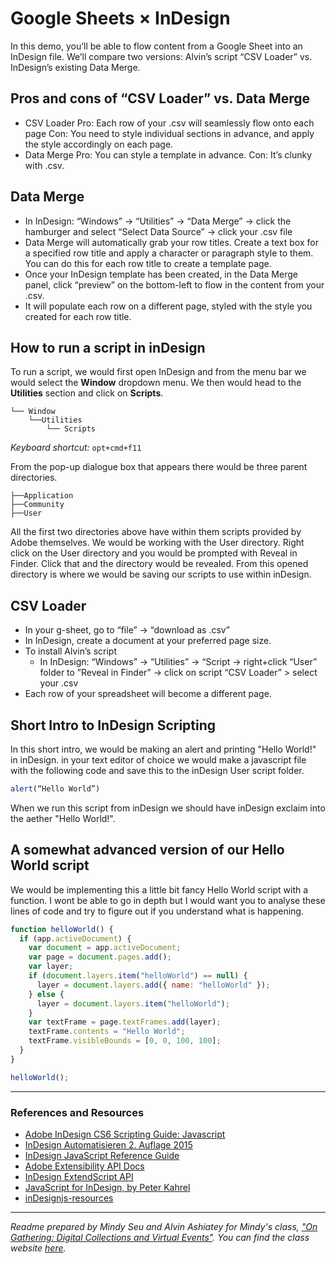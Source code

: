 # Google Sheets × InDesign

In this demo, you’ll be able to flow content from a Google Sheet into an InDesign file. We’ll compare two versions: Alvin’s script “CSV Loader” vs. InDesign’s existing Data Merge.

## Pros and cons of “CSV Loader” vs. Data Merge

- CSV Loader
  Pro: Each row of your .csv will seamlessly flow onto each page
  Con: You need to style individual sections in advance, and apply the style accordingly on each page.
- Data Merge
  Pro: You can style a template in advance.
  Con: It’s clunky with .csv.

## Data Merge

- In InDesign: “Windows” → “Utilities” → “Data Merge” → click the hamburger and select “Select Data Source” → click your .csv file
- Data Merge will automatically grab your row titles. Create a text box for a specified row title and apply a character or paragraph style to them. You can do this for each row title to create a template page.
- Once your InDesign template has been created, in the Data Merge panel, click “preview” on the bottom-left to flow in the content from your .csv.
- It will populate each row on a different page, styled with the style you created for each row title.

## How to run a script in inDesign

To run a script, we would first open InDesign and from the menu bar we would select the **Window** dropdown menu. We then would head to the **Utilities** section and click on **Scripts**.

    └── Window
        └──Utilities
            └── Scripts

_Keyboard shortcut:_ `opt+cmd+f11`

From the pop-up dialogue box that appears there would be three parent directories.

    ├──Application
    ├──Community
    ├──User

All the first two directories above have within them scripts provided by Adobe themselves. We would be working with the User directory. Right click on the User directory and you would be prompted with Reveal in Finder. Click that and the directory would be revealed. From this opened directory is where we would be saving our scripts to use within inDesign.

## CSV Loader

- In your g-sheet, go to “file” → “download as .csv”
- In InDesign, create a document at your preferred page size.
- To install Alvin’s script
  - In InDesign: “Windows” → “Utilities” → “Script → right+click “User” folder to ”Reveal in Finder” → click on script “CSV Loader” > select your .csv
- Each row of your spreadsheet will become a different page.

## Short Intro to InDesign Scripting

In this short intro, we would be making an alert and printing "Hello World!" in inDesign.
in your text editor of choice we would make a javascript file with the following code and save this to the inDesign User script folder.

```javascript
alert(“Hello World”)
```

When we run this script from inDesign we should have inDesign exclaim into the aether "Hello World!".

## A somewhat advanced version of our Hello World script

We would be implementing this a little bit fancy Hello World script with a function. I wont be able to go in depth but I would want you to analyse these lines of code and try to figure out if you understand what is happening.

```javascript
function helloWorld() {
  if (app.activeDocument) {
    var document = app.activeDocument;
    var page = document.pages.add();
    var layer;
    if (document.layers.item("helloWorld") == null) {
      layer = document.layers.add({ name: "helloWorld" });
    } else {
      layer = document.layers.item("helloWorld");
    }
    var textFrame = page.textFrames.add(layer);
    textFrame.contents = "Hello World";
    textFrame.visibleBounds = [0, 0, 100, 100];
  }
}

helloWorld();
```

---

### References and Resources

- [Adobe InDesign CS6 Scripting Guide: Javascript](https://usermanual.wiki/adobe/InDesigncs6ScriptingJSEN.3768967468/view)
- [InDesign Automatisieren 2. Auflage 2015](https://github.com/grefel/indesignjs)
- [InDesign JavaScript Reference Guide](http://www.jongware.com/idjshelp.html)
- [Adobe Extensibility API Docs](https://docsforadobe.dev/)
- [InDesign ExtendScript API](https://www.indesignjs.de/extendscriptAPI/indesign-latest/#about.html)
- [JavaScript for InDesign, by Peter Kahrel](https://creativepro.com/now-available-javascript-for-indesign-2nd-edition/)
- [inDesignjs-resources](https://grefel.github.io/indesignjs-resources/)

---

_Readme prepared by Mindy Seu and Alvin Ashiatey for Mindy's class, ["On Gathering: Digital Collections and Virtual Events"](https://courses.yale.edu/?keyword=on-gathering&srcdb=202201). You can find the class website [here](https://on-gathering.com/yale-spring22/index.html)._
